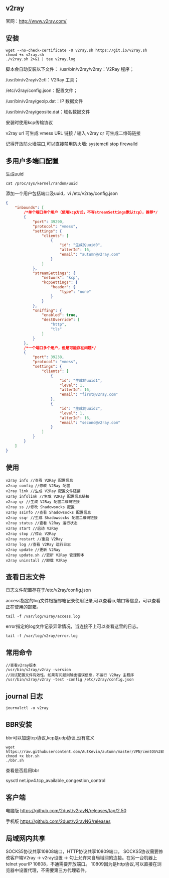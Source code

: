 ## v2ray

官网：http://www.v2ray.com/

## 安装

```shell
wget --no-check-certificate -O v2ray.sh https://git.io/v2ray.sh
chmod +x v2ray.sh 
./v2ray.sh 2>&1 | tee v2ray.log
```

脚本会自动安装以下文件：
/usr/bin/v2ray/v2ray：V2Ray 程序；

/usr/bin/v2ray/v2ctl：V2Ray 工具；

/etc/v2ray/config.json：配置文件；

/usr/bin/v2ray/geoip.dat：IP 数据文件

/usr/bin/v2ray/geosite.dat：域名数据文件

安装时使用kcp传输协议

v2ray url 可生成 vmess URL 链接 / 输入 v2ray qr 可生成二维码链接

记得开放防火墙端口,可以直接禁用防火墙: systemctl stop firewalld
## 多用户多端口配置

生成uuid

```shell
cat /proc/sys/kernel/random/uuid
```

添加一个用户包括端口及uuid，vi /etc/v2ray/config.json

```json
{
    "inbounds": [
        /*单个端口单个用户（使用kcp方式，不写streamSettings默认tcp），推荐*/
        {
            "port": 39290,
            "protocol": "vmess",
            "settings": {
                "clients": [
                    {
                        "id": "生成的uuid0",
                        "alterId": 16,
                        "email": "autumn@v2ray.com"
                    }
                ]
            },
            "streamSettings": {
                "network": "kcp",
                "kcpSettings": {
                    "header": {
                        "type": "none"
                    }
                }
            },
            "sniffing": {
                "enabled": true,
                "destOverride": [
                    "http",
                    "tls"
                ]
            }
        },
        /*一个端口多个用户，但是可能存在问题*/
        {
            "port": 39238,
            "protocol": "vmess",
            "settings": {
                "clients": [
                    {
                        "id": "生成的uuid1",
                        "level": 1,
                        "alterId": 16,
                        "email": "first@v2ray.com"
                    },
                    {
                        "id": "生成的uuid2",
                        "level": 1,
                        "alterId": 16,
                        "email": "second@v2ray.com"
                    }
                ]
            }
        }
    ]
}
```

## 使用

```shell
v2ray info //查看 V2Ray 配置信息
v2ray config //修改 V2Ray 配置
v2ray link //生成 V2Ray 配置文件链接
v2ray infolink //生成 V2Ray 配置信息链接
v2ray qr //生成 V2Ray 配置二维码链接
v2ray ss //修改 Shadowsocks 配置
v2ray ssinfo //查看 Shadowsocks 配置信息
v2ray ssqr //生成 Shadowsocks 配置二维码链接
v2ray status //查看 V2Ray 运行状态
v2ray start //启动 V2Ray
v2ray stop //停止 V2Ray
v2ray restart //重启 V2Ray
v2ray log //查看 V2Ray 运行日志
v2ray update //更新 V2Ray
v2ray update.sh //更新 V2Ray 管理脚本
v2ray uninstall //卸载 V2Ray

```
## 查看日志文件
日志文件配置存在于/etc/v2ray/config.json

access指定的log文件根据邮箱记录使用记录,可以查看ip,端口等信息，可以查看正在使用的邮箱。
```shell
tail -f /var/log/v2ray/access.log
```
error指定的log文件记录异常情况，当连接不上可以查看这里的日志。
```shell
tail -f /var/log/v2ray/error.log
```
## 常用命令
```shell
//查看v2ray版本
/usr/bin/v2ray/v2ray -version
//测试配置文件有效性，如果有问题则输出错误信息，不运行 V2Ray 主程序
/usr/bin/v2ray/v2ray -test -config /etc/v2ray/config.json
```
## journal 日志
```shell
journalctl -u v2ray
```
## BBR安装

bbr可以加速tcp协议,kcp是udp协议,没有意义

```shell
wget https://raw.githubusercontent.com/AutKevin/autumn/master/VPN/centOS%2BShadowsocks/bbr.sh
chmod +x bbr.sh
./bbr.sh
```
查看是否启用bbr

sysctl net.ipv4.tcp_available_congestion_control


## 客户端

电脑版
https://github.com/2dust/v2rayN/releases/tag/2.50

手机版
https://github.com/2dust/v2rayNG/releases

## 局域网内共享
SOCKS5协议共享10808端口，HTTP协议共享10809端口。
SOCKS5协议需要修改客户端V2ray -> v2ray设置 -> 勾上允许来自局域网的连接。在另一台机器上telnet yourIP 10808，不通需要开放端口。
10809因为是http协议,可以直接在浏览器中设置代理，不需要第三方代理软件。
